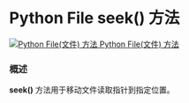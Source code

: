 Python File seek() 方法
=====================

 [![Python File(文件) 方法](../images/up.gif)
 Python File(文件) 方法](file-methods.html)


  ### 概述

 **seek()** 方法用于移动文件读取指针到指定位置。
